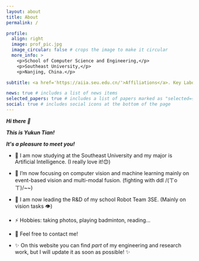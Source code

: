 ```yaml
---
layout: about
title: About
permalink: /

profile:
  align: right
  image: prof_pic.jpg
  image_circular: false # crops the image to make it circular
  more_info: >
    <p>School of Computer Science and Engineering,</p>
    <p>Southeast University,</p>
    <p>Nanjing, China.</p>

subtitle: <a href='https://aiia.seu.edu.cn/'>Affiliations</a>. Key Laboratory of New Generation Artificial Intelligence Technology&Its Interdisciplinary Applications, Ministry of Education, China (Southeast University)

news: true # includes a list of news items
selected_papers: true # includes a list of papers marked as "selected={true}"
social: true # includes social icons at the bottom of the page
---
```


***Hi there 👋***

***This is Yukun Tian!***

***It's a pleasure to meet you!***  

- 👯 I am now studying at the Southeast University and my major is Artificial Intelligence. (I really love it!😊)  

- 🔭 I’m now focusing on computer vision and machine learning mainly on event-based vision and multi-modal fusion. (fighting with ddl /(ㄒoㄒ)/~~)  

- 🌱 I am now leading the R&D of my school Robot Team 3SE. (Mainly on vision tasks 👁)  

- ⚡ Hobbies: taking photos, playing badminton, reading...  

- 💬 Feel free to contact me!  

-  ✨ On this website you can find *part* of my engineering and research work, but I will update it as soon as possible! ✨

<!--Write your biography here. Tell the world about yourself. Link to your favorite [subreddit](http://reddit.com). You can put a picture in, too. The code is already in, just name your picture `prof_pic.jpg` and put it in the `img/` folder.

Put your address / P.O. box / other info right below your picture. You can also disable any of these elements by editing `profile` property of the YAML header of your `_pages/about.md`. Edit `_bibliography/papers.bib` and Jekyll will render your [publications page](/al-folio/publications/) automatically.

Link to your social media connections, too. This theme is set up to use [Font Awesome icons](https://fontawesome.com/) and [Academicons](https://jpswalsh.github.io/academicons/), like the ones below. Add your Facebook, Twitter, LinkedIn, Google Scholar, or just disable all of them.-->
